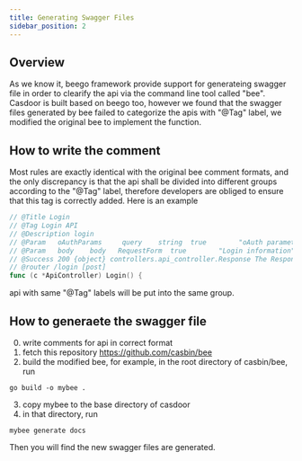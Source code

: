 ```yaml
---
title: Generating Swagger Files
sidebar_position: 2
---
```

## Overview

As we know it, beego framework provide support for generateing swagger file in order to clearify the api via the command line tool called "bee". Casdoor is built based on beego too, however we found that the swagger files generated by bee failed to categorize the apis with "@Tag" label, we modified the original bee to implement the function.


## How to write the comment
Most rules are exactly identical with the original bee comment formats, and the only discrepancy is that the api shall be divided into different groups according to the "@Tag" label, therefore developers are obliged to ensure that this tag is correctly added. Here is an example
```go
// @Title Login
// @Tag Login API
// @Description login
// @Param   oAuthParams     query    string  true        "oAuth parameters"
// @Param   body    body   RequestForm  true        "Login information"
// @Success 200 {object} controllers.api_controller.Response The Response object
// @router /login [post]
func (c *ApiController) Login() {
```

api with same "@Tag" labels will be put into the same group.

## How to generaete the swagger file
0. write comments for api in correct format  
1. fetch this repository <https://github.com/casbin/bee>
2. build the modified bee, for example, in the root directory of casbin/bee, run 
```shell
go build -o mybee .
```
3. copy mybee to the base directory of casdoor
3. in that directory, run
```
mybee generate docs
```
Then you will find the new swagger files are generated.

